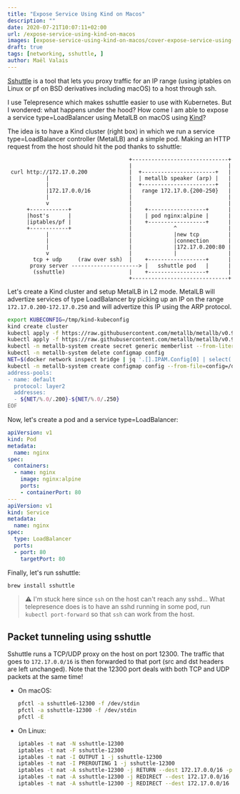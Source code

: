 ```yaml
---
title: "Expose Service Using Kind on Macos"
description: ""
date: 2020-07-21T10:07:11+02:00
url: /expose-service-using-kind-on-macos
images: [expose-service-using-kind-on-macos/cover-expose-service-using-kind-on-macos.png]
draft: true
tags: [networking, sshuttle, ]
author: Maël Valais
---
```


[Sshuttle](https://github.com/sshuttle/sshuttle) is a tool that lets you
proxy traffic for an IP range (using iptables on Linux or pf on BSD
derivatives including macOS) to a host through ssh.

I use Telepresence which makes sshuttle easier to use with Kubernetes. But
I wondered: what happens under the hood? How come I am able to expose a
service type=LoadBalancer using MetalLB on macOS using
[Kind](https://github.com/kubernetes-sigs/kind)?

The idea is to have a Kind cluster (right box) in which we run a service
type=LoadBalancer controller (MetalLB) and a simple pod. Making an HTTP
request from the host should hit the pod thanks to sshuttle:

```plain
                                      +------------------------------+
                                      |                              |
 curl http://172.17.0.200             |  +-----------------------+   |
            |                         |  | metallb speaker (arp) |   |
            |                         |  +-----------------------+   |
            |172.17.0.0/16            |   range 172.17.0.{200-250}   |
            |                         |                              |
            v                         |                              |
      +------------+                  |    +------------------+      |
      |host's      |                  |    | pod nginx:alpine |      |
      |iptables/pf |                  |    +------------------+      |
      +------------+                  |             ^                |
            |                         |             |new tcp         |
            |                         |             |connection      |
            |                         |             |172.17.0.200:80 |
            v                         |             |                |
        tcp + udp     (raw over ssh)  |    +------------------+      |
       proxy server ---------------------> |   sshuttle pod   |      |
        (sshuttle)                    |    +------------------+      |
                                      +------------------------------+
```

<!-- https://textik.com/#19fa729cd40cd953 -->

Let's create a Kind cluster and setup MetalLB in L2 mode. MetalLB will
advertize services of type LoadBalancer by picking up an IP on the range
`172.17.0.200-172.17.0.250` and will advertize this IP using the ARP
protocol.

```sh
export KUBECONFIG=/tmp/kind-kubeconfig
kind create cluster
kubectl apply -f https://raw.githubusercontent.com/metallb/metallb/v0.9.3/manifests/namespace.yaml
kubectl apply -f https://raw.githubusercontent.com/metallb/metallb/v0.9.3/manifests/metallb.yaml
kubectl -n metallb-system create secret generic memberlist --from-literal=secretkey="$(openssl rand -base64 128)"
kubectl -n metallb-system delete configmap config
NET=$(docker network inspect bridge | jq '.[].IPAM.Config[0] | select(.Gateway) | .Subnet' -r | sed 's|/16||')
kubectl -n metallb-system create configmap config --from-file=config=/dev/stdin <<EOF
address-pools:
- name: default
  protocol: layer2
  addresses:
  - ${NET/%.0/.200}-${NET/%.0/.250}
EOF
```

Now, let's create a pod and a service type=LoadBalancer:

```yaml
apiVersion: v1
kind: Pod
metadata:
  name: nginx
spec:
  containers:
  - name: nginx
    image: nginx:alpine
    ports:
    - containerPort: 80
---
apiVersion: v1
kind: Service
metadata:
  name: nginx
spec:
  type: LoadBalancer
  ports:
  - port: 80
    targetPort: 80
```

Finally, let's run sshuttle:

```sh
brew install sshuttle
```

> ⚠️ I'm stuck here since `ssh` on the host can't reach any sshd... What
> telepresence does is to have an sshd running in some pod, run `kubectl
> port-forward` so that `ssh` can work from the host.

## Packet tunneling using sshuttle

Sshuttle runs a TCP/UDP proxy on the host on port 12300. The traffic that
goes to `172.17.0.0/16` is then forwarded to that port (src and dst headers
are left unchanged). Note that the 12300 port deals with both TCP and UDP
packets at the same time!

- On macOS:

  ```sh
  pfctl -a sshuttle6-12300 -f /dev/stdin
  pfctl -a sshuttle-12300 -f /dev/stdin
  pfctl -E
  ```

- On Linux:

  ```sh
  iptables -t nat -N sshuttle-12300
  iptables -t nat -F sshuttle-12300
  iptables -t nat -I OUTPUT 1 -j sshuttle-12300
  iptables -t nat -I PREROUTING 1 -j sshuttle-12300
  iptables -t nat -A sshuttle-12300 -j RETURN --dest 172.17.0.0/16 -p tcp
  iptables -t nat -A sshuttle-12300 -j REDIRECT --dest 172.17.0.0/16 -p tcp --to-ports 12300 -m ttl '!' --ttl 42
  iptables -t nat -A sshuttle-12300 -j REDIRECT --dest 172.17.0.0/16 -p udp -dport 53 --to-ports 12300 -m ttl '!' --ttl 42
  ```
